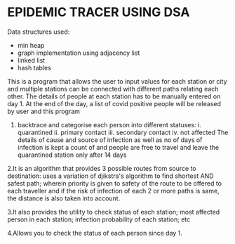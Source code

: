 # EPIDEMIC TRACER USING DSA 

Data structures used: 
- min heap
- graph implementation using adjacency list
- linked list
- hash tables

This is a program that allows the user to input values for each station or city and multiple stations can be connected with different paths relating each other.
The details of people at each station has to be manually entered on day 1. At the end of the day, a list of covid positive people will be released by user and this program 

1. backtrace and categorise each person into different statuses:
  i. quarantined
  ii. primary contact
  iii. secondary contact
  iv. not affected
The details of cause and source of infection as well as no of days of infection is kept a count of and people are free to travel and leave the quarantined station only 
after 14 days

2.It is an algorithm that provides 3 possible routes from source to destination: uses a variation of djikstra's algorithm to find shortest AND safest path; wherein priority is given to safety of the route to be offered to each traveller and if the risk of infection of each 2 or more paths is same, the distance is also taken into account.

3.It also provides the utility to check status of each station; most affected person in each station; infection probability of each station; etc

4.Allows you to check the status of each person since day 1.

